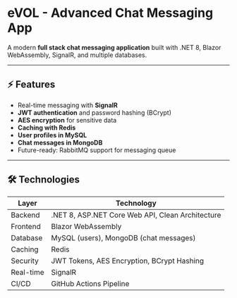 ﻿# eVOL - Advanced Chat Messaging App

A modern **full stack chat messaging application** built with .NET 8, Blazor WebAssembly, SignalR, and multiple databases.

---

## ⚡ Features

- Real-time messaging with **SignalR**
- **JWT authentication** and password hashing (BCrypt)
- **AES encryption** for sensitive data
- **Caching with Redis**
- **User profiles in MySQL**
- **Chat messages in MongoDB**
- Future-ready: RabbitMQ support for messaging queue

---

## 🛠 Technologies

| Layer | Technology |
|-------|------------|
| Backend | .NET 8, ASP.NET Core Web API, Clean Architecture |
| Frontend | Blazor WebAssembly |
| Database | MySQL (users), MongoDB (chat messages) |
| Caching | Redis |
| Security | JWT Tokens, AES Encryption, BCrypt Hashing |
| Real-time | SignalR |
| CI/CD | GitHub Actions Pipeline |
